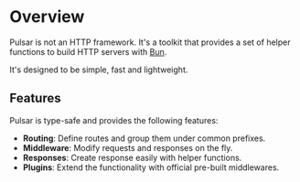 # Overview

Pulsar is not an HTTP framework. 
It's a toolkit that provides a set of helper functions to build HTTP servers with [Bun](https://bun.sh).

It's designed to be simple, fast and lightweight.

## Features

Pulsar is type-safe and provides the following features:

- **Routing**: Define routes and group them under common prefixes.
- **Middleware**: Modify requests and responses on the fly.
- **Responses**: Create response easily with helper functions.
- **Plugins**: Extend the functionality with official pre-built middlewares.
